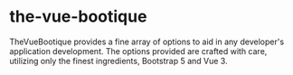 # the-vue-bootique
TheVueBootique provides a fine array of options to aid in any developer's application development. The options provided are crafted with care, utilizing only the finest ingredients, Bootstrap 5 and Vue 3.
